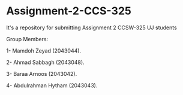 # Assignment-2-CCS-325
It's a repository for submitting Assignment 2 CCSW-325 UJ students 

Group Members: 


1- Mamdoh Zeyad (2043044).

2- Ahmad Sabbagh (2043048).

3- Baraa Arnoos (2043042).

4- Abdulrahman Hytham (2043043).